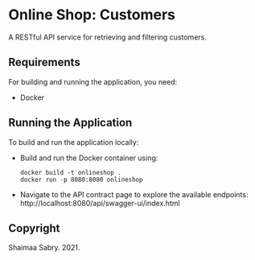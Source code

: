 # Online Shop: Customers #
A RESTful API service for retrieving and filtering customers.

## Requirements ##
For building and running the application, you need:
- Docker

## Running the Application ##
To build and run the application locally: 
- Build and run the Docker container using:
	```console
	docker build -t onlineshop .
	docker run -p 8080:8080 onlineshop
	```
- Navigate to the API contract page to explore the available endpoints: http://localhost:8080/api/swagger-ui/index.html

## Copyright ##
Shaimaa Sabry. 2021.


